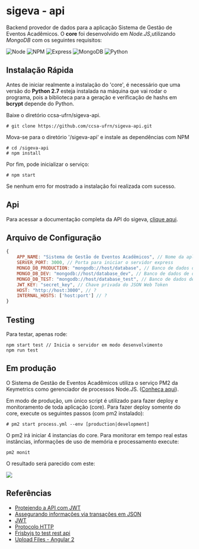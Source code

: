 # sigeva - api
Backend provedor de dados para a aplicação Sistema de Gestão de Eventos Acadêmicos. O **core** foi desenvolvido em _Node.JS_,utilizando _MongoDB_ com os seguintes requisitos:

![Node](https://img.shields.io/badge/Node.js-v7.0.0-green.svg)
![NPM](https://img.shields.io/badge/npm-v3.10.3-blue.svg)
![Express](https://img.shields.io/badge/Express-v4.14.0-lightgrey.svg)
![MongoDB](https://img.shields.io/badge/MongoDB-v3.2.9-green.svg)
![Python](https://img.shields.io/badge/Python-v2.7-green.svg)

## Instalação Rápida
Antes de iniciar realmente a instalação do 'core', é necessário que uma versão
do **Python 2.7** esteja instalada na máquina que vai rodar o programa, pois
a biblioteca para a geração e verificação de hashs em **bcrypt** depende do Python.

Baixe o diretório ccsa-ufrn/sigeva-api.
```
# git clone https://github.com/ccsa-ufrn/sigeva-api.git
```
Mova-se para o diretório '/sigeva-api' e instale as dependências com NPM
```
# cd /sigeva-api
# npm install
```
Por fim, pode inicializar o serviço:
```
# npm start
```
Se nenhum erro for mostrado a instalação foi realizada com sucesso.

## Api
Para acessar a documentação completa da API do sigeva, [clique aqui](docs/README.md).

## Arquivo de Configuração
```javascript
{
    APP_NAME: "Sistema de Gestão de Eventos Acadêmicos", // Nome da aplicação
    SERVER_PORT: 3000, // Porta para iniciar o servidor express
    MONGO_DB_PRODUCTION: "mongodb://host/database", // Banco de dados de produção
    MONGO_DB_DEV: "mongodb://host/database_dev", // Banco de dados de desenvolvimento
    MONGO_DB_TEST: "mongodb://host/database_test", // Banco de dados de teste
    JWT_KEY: "secret_key", // Chave privada do JSON Web Token 
    HOST: "http://host:3000", // ?
    INTERNAL_HOSTS: ['host:port'] // ?
}
```

## Testing
Para testar, apenas rode:
```
npm start test // Inicia o servidor em modo desenvolvimento
npm run test
```

## Em produção
O Sistema de Gestão de Eventos Acadêmicos utiliza o serviço PM2 da Keymetrics como gerenciador de processos Node.JS. ([Conheça aqui](http://pm2.keymetrics.io/)).

Em modo de produção, um único script é utilizado para fazer deploy e monitoramento de toda aplicação (core). Para fazer deploy somente do core, execute os seguintes passos (com pm2 instalado):
```
# pm2 start process.yml --env [production|development]
```
O pm2 irá iniciar 4 instancias do core. Para monitorar em tempo real estas instâncias, informações de uso de memória e processamento execute:
```
pm2 monit
```
O resultado será parecido com este:

![](http://i.imgur.com/Qn7rcIA.png)

## Referências
 - [Protejendo a API com JWT](https://scotch.io/tutorials/authenticate-a-node-js-api-with-json-web-tokens)
 - [Assegurando informações via transações em JSON](http://security.stackexchange.com/questions/58965/securing-json-data)
 - [JWT](https://jwt.io/introduction/)
 - [Protocolo HTTP](https://tools.ietf.org/html/rfc7231#section-4.3)
 - [Frisbyjs to test rest api](http://frisbyjs.com/docs/api/)
 - [Upload Files - Angular 2](http://stackoverflow.com/questions/40214772/file-upload-in-angular-2)
